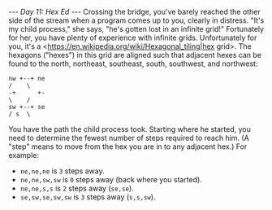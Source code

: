 *--- Day 11: Hex Ed ---*
Crossing the bridge, you've barely reached the other side of the stream when a program comes up to you, clearly in distress.  "It's my child process," she says, "he's gotten lost in an infinite grid!"
Fortunately for her, you have plenty of experience with infinite grids.
Unfortunately for you, it's a <https://en.wikipedia.org/wiki/Hexagonal_tiling|hex grid>.
The hexagons ("hexes") in this grid are aligned such that adjacent hexes can be found to the north, northeast, southeast, south, southwest, and northwest:
```  \ n  /
nw +--+ ne
/    \
-+      +-
\    /
sw +--+ se
/ s  \
```
You have the path the child process took. Starting where he started, you need to determine the fewest number of steps required to reach him. (A "step" means to move from the hex you are in to any adjacent hex.)
For example:

- `ne,ne,ne` is `3` steps away.
- `ne,ne,sw,sw` is `0` steps away (back where you started).
- `ne,ne,s,s` is `2` steps away (`se,se`).
- `se,sw,se,sw,sw` is `3` steps away (`s,s,sw`).
